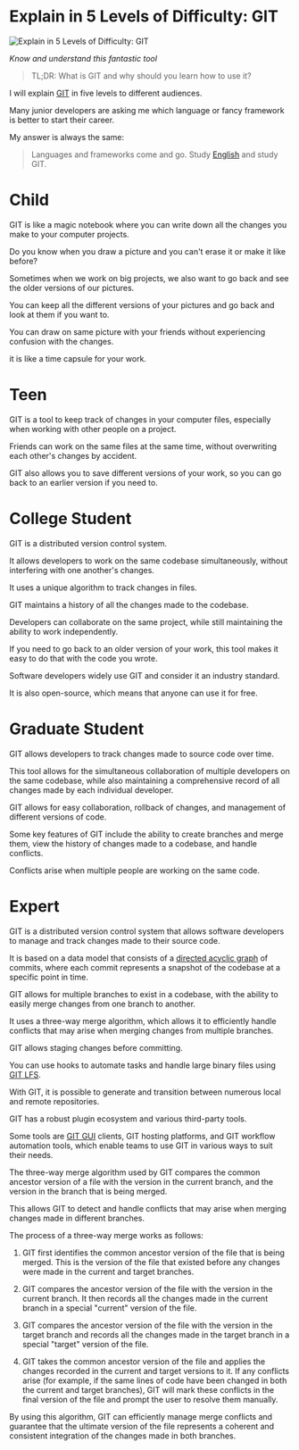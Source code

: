 # Explain in 5 Levels of Difficulty: GIT
            
![Explain in 5 Levels of Difficulty: GIT](Explain%20in%205%20Levels%20of%20Difficulty:%20GIT.png)

*Know and understand this fantastic tool*				

> TL;DR: What is GIT and why should you learn how to use it?

I will explain [GIT](https://en.wikipedia.org/wiki/Git) in five levels to different audiences.

Many junior developers are asking me which language or fancy framework is better to start their career.

My answer is always the same: 

> Languages and frameworks come and go. Study [English](https://github.com/mcsee/Software-Design-Articles/tree/main/Articles/Code%20Smells/Code%20Smell%20128%20-%20Non%20English%20Coding/readme.md) and study GIT.

# Child

GIT is like a magic notebook where you can write down all the changes you make to your computer projects. 

Do you know when you draw a picture and you can't erase it or make it like before? 

Sometimes when we work on big projects, we also want to go back and see the older versions of our pictures. 

You can keep all the different versions of your pictures and go back and look at them if you want to.

You can draw on same picture with your friends without experiencing confusion with the changes.

it is like a time capsule for your work.

# Teen

GIT is a tool to keep track of changes in your computer files, especially when working with other people on a project.

Friends can work on the same files at the same time, without overwriting each other's changes by accident. 

GIT also allows you to save different versions of your work, so you can go back to an earlier version if you need to. 

# College Student

GIT is a distributed version control system. 

It allows developers to work on the same codebase simultaneously, without interfering with one another's changes. 

It uses a unique algorithm to track changes in files.

GIT maintains a history of all the changes made to the codebase. 

Developers can collaborate on the same project, while still maintaining the ability to work independently. 

If you need to go back to an older version of your work, this tool makes it easy to do that with the code you wrote.

Software developers widely use GIT and consider it an industry standard.

It is also open-source, which means that anyone can use it for free.

# Graduate Student

GIT allows developers to track changes made to source code over time. 

This tool allows for the simultaneous collaboration of multiple developers on the same codebase, while also maintaining a comprehensive record of all changes made by each individual developer.

GIT allows for easy collaboration, rollback of changes, and management of different versions of code. 

Some key features of GIT include the ability to create branches and merge them, view the history of changes made to a codebase, and handle conflicts.

Conflicts arise when multiple people are working on the same code.

# Expert

GIT is a distributed version control system that allows software developers to manage and track changes made to their source code. 

It is based on a data model that consists of a [directed acyclic graph](https://en.wikipedia.org/wiki/Directed_acyclic_graph) of commits, where each commit represents a snapshot of the codebase at a specific point in time.

GIT allows for multiple branches to exist in a codebase, with the ability to easily merge changes from one branch to another. 

It uses a three-way merge algorithm, which allows it to efficiently handle conflicts that may arise when merging changes from multiple branches.

GIT allows staging changes before committing. 

You can use hooks to automate tasks and handle large binary files using [GIT LFS](https://git-lfs.com/).

With GIT, it is possible to generate and transition between numerous local and remote repositories.

GIT has a robust plugin ecosystem and various third-party tools.

Some tools are [GIT GUI](https://git-scm.com/downloads/guis) clients, GIT hosting platforms, and GIT workflow automation tools, which enable teams to use GIT in various ways to suit their needs.

The three-way merge algorithm used by GIT compares the common ancestor version of a file with the version in the current branch, and the version in the branch that is being merged. 

This allows GIT to detect and handle conflicts that may arise when merging changes made in different branches.

The process of a three-way merge works as follows:

1. GIT first identifies the common ancestor version of the file that is being merged. This is the version of the file that existed before any changes were made in the current and target branches.

2. GIT compares the ancestor version of the file with the version in the current branch. It then records all the changes made in the current branch in a special "current" version of the file.

3. GIT compares the ancestor version of the file with the version in the target branch and records all the changes made in the target branch in a special "target" version of the file.

4. GIT takes the common ancestor version of the file and applies the changes recorded in the current and target versions to it. If any conflicts arise (for example, if the same lines of code have been changed in both the current and target branches), GIT will mark these conflicts in the final version of the file and prompt the user to resolve them manually.

By using this algorithm, GIT can efficiently manage merge conflicts and guarantee that the ultimate version of the file represents a coherent and consistent integration of the changes made in both branches.